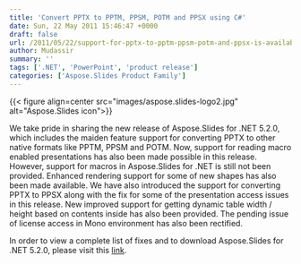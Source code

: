 ```yaml
---
title: 'Convert PPTX to PPTM, PPSM, POTM and PPSX using C#'
date: Sun, 22 May 2011 15:46:47 +0000
draft: false
url: /2011/05/22/support-for-pptx-to-pptm-ppsm-potm-and-ppsx-is-available-in-aspose.slides-for-.net/
author: Mudassir
summary: ''
tags: ['.NET', 'PowerPoint', 'product release']
categories: ['Aspose.Slides Product Family']
---
```




{{< figure align=center src="images/aspose.slides-logo2.jpg" alt="Aspose.Slides icon">}}


We take pride in sharing the new release of Aspose.Slides for .NET 5.2.0, which includes the maiden feature support for converting PPTX to other native formats like PPTM, PPSM and POTM. Now, support for reading macro enabled presentations has also been made possible in this release. However, support for macros in Aspose.Slides for .NET is still not been provided. Enhanced rendering support for some of new shapes has also been made available. We have also introduced the support for converting PPTX to PPSX along with the fix for some of the presentation access issues in this release. New improved support for getting dynamic table width / height based on contents inside has also been provided. The pending issue of license access in Mono environment has also been rectified.

In order to view a complete list of fixes and to download Aspose.Slides for .NET 5.2.0, please visit this [link][1].




[1]: https://products.aspose.com/slides




